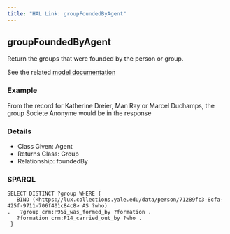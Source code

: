 ```yaml
---
title: "HAL Link: groupFoundedByAgent"
---
```


## groupFoundedByAgent

Return the groups that were founded by the person or group.

See the related [model documentation](/model/actor/#birth-and-death-formation-and-dissolution)

### Example

From the record for Katherine Dreier, Man Ray or Marcel Duchamps, the group Societe Anonyme would be in the response


### Details

* Class Given: Agent
* Returns Class: Group
* Relationship: foundedBy


### SPARQL
```
SELECT DISTINCT ?group WHERE {
   BIND (<https://lux.collections.yale.edu/data/person/71289fc3-8cfa-425f-9711-706f401c84c8> AS ?who)
.   ?group crm:P95i_was_formed_by ?formation .
   ?formation crm:P14_carried_out_by ?who .
 }
```


